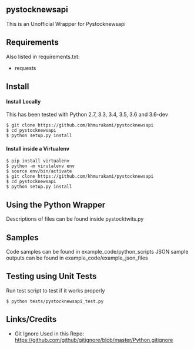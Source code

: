 ## pystocknewsapi

This is an Unofficial Wrapper for Pystocknewsapi

## Requirements

Also listed in requirements.txt:

-   requests

## Install

#### Install Locally

This has been tested with Python 2.7, 3.3, 3.4, 3.5, 3.6 and 3.6-dev

```shell
$ git clone https://github.com/khmurakami/pystocknewsapi
$ cd pystocknewsapi
$ python setup.py install
```

#### Install inside a Virtualenv

```shell
$ pip install virtualenv
$ python -m virutalenv env
$ source env/bin/activate
$ git clone https://github.com/khmurakami/pystocknewsapi
$ cd pystocknewsapi
$ python setup.py install
```

## Using the Python Wrapper

Descriptions of files can be found inside pystocktwits.py

## Samples

Code samples can be found in example_code/python_scripts
JSON sample outputs can be found in example_code/example_json_files

## Testing using Unit Tests

Run test script to test if it works properly

```shell
$ python tests/pystocknewsapi_test.py
```

## Links/Credits

- Git Ignore Used in this Repo: https://github.com/github/gitignore/blob/master/Python.gitignore
